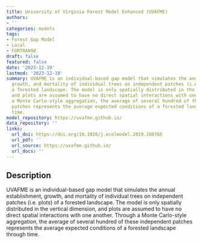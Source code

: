 ```yaml
---
title: University of Virginia Forest Model Enhanced (UVAFME)
authors:
- ''
categories: models
tags:
- Forest Gap Model
- Local
- FORTRAN90
draft: false
featured: false
date: '2023-12-19'
lastmod: '2023-12-19'
summary: UVAFME is an individual-based gap model that simulates the annual establishment,
  growth, and mortality of individual trees on independent patches (i.e. plots) of
  a forested landscape. The model is only spatially distributed in the vertical dimension,
  and plots are assumed to have no direct spatial interactions with one another. Through
  a Monte Carlo-style aggregation, the average of several hundred of these independent
  patches represents the average expected conditions of a forested landscape through
  time.
model_repository: https://uvafme.github.io/
data_repository: ''
links:
  url_doi: https://doi.org/10.1016/j.ecolmodel.2019.108765
  url_pdf: ''
  url_source: https://uvafme.github.io/
  url_docs: ''
---
```


## Description

UVAFME is an individual-based gap model that simulates the annual establishment, growth, and mortality of individual trees on independent patches (i.e. plots) of a forested landscape. The model is only spatially distributed in the vertical dimension, and plots are assumed to have no direct spatial interactions with one another. Through a Monte Carlo-style aggregation, the average of several hundred of these independent patches represents the average expected conditions of a forested landscape through time.


